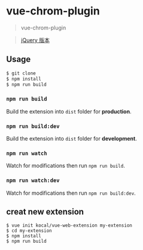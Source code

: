 # vue-chrom-plugin
>vue-chrom-plugin

>[jQuery 版本](https://github.com/front-ends-developers/chrom-plugin-base)


## Usage

```bash  
$ git clone  
$ npm install 
$ npm run build  
```

### `npm run build`

Build the extension into `dist` folder for **production**.

### `npm run build:dev`

Build the extension into `dist` folder for **development**.

### `npm run watch`

Watch for modifications then run `npm run build`.

### `npm run watch:dev`

Watch for modifications then run `npm run build:dev`.


## creat new extension

```
$ vue init kocal/vue-web-extension my-extension  
$ cd my-extension 
$ npm install 
$ npm run build 
```